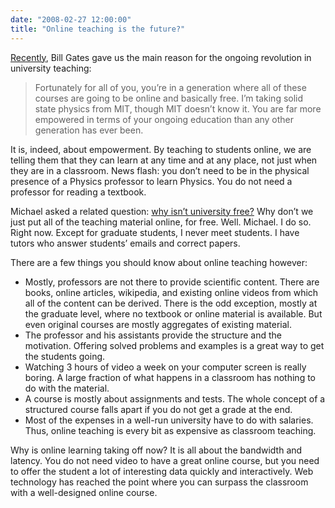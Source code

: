 ```yaml
---
date: "2008-02-27 12:00:00"
title: "Online teaching is the future?"
---
```




[Recently](http://www.ctvnews.ca/microsoft-looks-for-talent-in-developing-countries-1.277771), Bill Gates gave us the main reason for the ongoing revolution in university teaching:

> Fortunately for all of you, you&rsquo;re in a generation where all of these courses are going to be online and basically free. I&rsquo;m taking solid state physics from MIT, though MIT doesn&rsquo;t know it. You are far more empowered in terms of your ongoing education than any other generation has ever been.


It is, indeed, about empowerment. By teaching to students online, we are telling them that they can learn at any time and at any place, not just when they are in a classroom. News flash: you don&rsquo;t need to be in the physical presence of a Physics professor to learn Physics. You do not need a professor for reading a textbook.

Michael asked a related question: [why isn&rsquo;t university free?](http://michaelnielsen.org/blog/) Why don&rsquo;t we just put all of the teaching material online, for free. Well. Michael. I do so. Right now. Except for graduate students, I never meet students. I have tutors who answer students&rsquo; emails and correct papers.

There are a few things you should know about online teaching however:

- Mostly, professors are not there to provide scientific content. There are books, online articles, wikipedia, and existing online videos from which all of the content can be derived. There is the odd exception, mostly at the graduate level, where no textbook or online material is available. But even original courses are mostly aggregates of existing material. 
- The professor and his assistants provide the structure and the motivation. Offering solved problems and examples is a great way to get the students going. 
- Watching 3 hours of video a week on your computer screen is really boring. A large fraction of what happens in a classroom has nothing to do with the material.
- A course is mostly about assignments and tests. The whole concept of a structured course falls apart if you do not get a grade at the end.
- Most of the expenses in a well-run university have to do with salaries. Thus, online teaching is every bit as expensive as classroom teaching.


Why is online learning taking off now? It is all about the bandwidth and latency. You do not need video to have a great online course, but you need to offer the student a lot of interesting data quickly and interactively. Web technology has reached the point where you can surpass the classroom with a well-designed online course.

